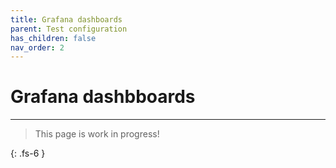 ```yaml
---
title: Grafana dashboards
parent: Test configuration
has_children: false
nav_order: 2
---
```


# Grafana dashbboards

---

> This page is work in progress!

{: .fs-6 }

